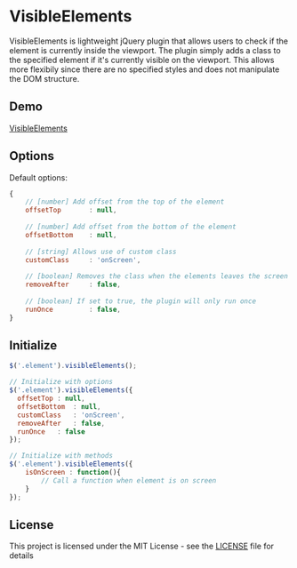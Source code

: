 # VisibleElements

VisibleElements is lightweight jQuery plugin that allows users to check if the element is currently inside the viewport. The plugin simply adds a class to the specified element if it's currently visible on the viewport. This allows more flexibily since there are no specified styles and does not manipulate the DOM structure.

## Demo

[VisibleElements](http://staging.denzelsoto.com/web-development/plugins/visibleelements/)

Options
-------

Default options:

```js
{
    // [number] Add offset from the top of the element
    offsetTop		: null,
    
    // [number] Add offset from the bottom of the element
    offsetBottom	: null,
    
    // [string] Allows use of custom class
    customClass		: 'onScreen',
    
    // [boolean] Removes the class when the elements leaves the screen upwards
    removeAfter  	: false,
    
    // [boolean] If set to true, the plugin will only run once
    runOnce  		: false,
}
```

Initialize
----------

```js
$('.element').visibleElements();

// Initialize with options
$('.element').visibleElements({
  offsetTop	: null,
  offsetBottom	: null,
  customClass	: 'onScreen',
  removeAfter	: false,
  runOnce	: false
});

// Initialize with methods
$('.element').visibleElements({
	isOnScreen : function(){
		// Call a function when element is on screen
	}
});
```

## License

This project is licensed under the MIT License - see the [LICENSE](LICENSE) file for details
